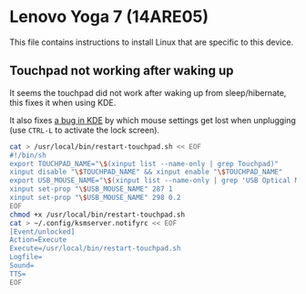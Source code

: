 Lenovo Yoga 7 (14ARE05)
=======================

This file contains instructions to install Linux that are specific to this device.

## Touchpad not working after waking up

It seems the touchpad did not work after waking up from sleep/hibernate, this fixes it when using KDE.

It also fixes [a bug in KDE](https://bugs.kde.org/show_bug.cgi?id=435113) by which mouse settings get lost when unplugging (use `CTRL-L` to activate the lock screen).

```bash
cat > /usr/local/bin/restart-touchpad.sh << EOF
#!/bin/sh
export TOUCHPAD_NAME="\$(xinput list --name-only | grep Touchpad)"
xinput disable "\$TOUCHPAD_NAME" && xinput enable "\$TOUCHPAD_NAME"
export USB_MOUSE_NAME="\$(xinput list --name-only | grep 'USB Optical Mouse')"
xinput set-prop "\$USB_MOUSE_NAME" 287 1
xinput set-prop "\$USB_MOUSE_NAME" 298 0.2
EOF
chmod +x /usr/local/bin/restart-touchpad.sh
cat > ~/.config/ksmserver.notifyrc << EOF
[Event/unlocked]
Action=Execute
Execute=/usr/local/bin/restart-touchpad.sh
Logfile=
Sound=
TTS=
EOF
```
